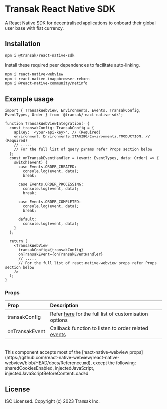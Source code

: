 # Transak React Native SDK

A React Native SDK for decentralised applications to onboard their global user base with fiat currency.

## Installation

```sh
npm i @transak/react-native-sdk
```

Install these required peer dependencies to facilitate auto-linking.

```sh
npm i react-native-webview
npm i react-native-inappbrowser-reborn
npm i @react-native-community/netinfo
```

## Example usage

```tsx
import { TransakWebView, Environments, Events, TransakConfig, EventTypes, Order } from '@transak/react-native-sdk';

function TransakWebViewIntegration() {
  const transakConfig: TransakConfig = {
    apiKey: '<your-api-key>', // (Required)
    environment: Environments.STAGING/Environments.PRODUCTION, // (Required)
    // .....
    // For the full list of query params refer Props section below
  };
  const onTransakEventHandler = (event: EventTypes, data: Order) => {
    switch(event) {
      case Events.ORDER_CREATED:
        console.log(event, data);
        break;

      case Events.ORDER_PROCESSING:
        console.log(event, data);
        break;

      case Events.ORDER_COMPLETED:
        console.log(event, data);
        break;

      default:
        console.log(event, data);
    }
  };

  return (
    <TransakWebView
      transakConfig={transakConfig}
      onTransakEvent={onTransakEventHandler}
      // .....
      // For the full list of react-native-webview props refer Props section below
    />
  );
}
```

### Props

| Prop           | Description                                                                                           |
|:---------------|:------------------------------------------------------------------------------------------------------|
| transakConfig  | Refer [here](https://docs.transak.com/docs/sdk) for the full list of customisation options            |
| onTransakEvent | Callback function to listen to order related [events](https://docs.transak.com/docs/websocket-events) |
<br />
This component accepts most of the [react-native-webview props](https://github.com/react-native-webview/react-native-webview/blob/HEAD/docs/Reference.md), except the following: sharedCookiesEnabled, injectedJavaScript, injectedJavaScriptBeforeContentLoaded

## License

ISC Licensed. Copyright (c) 2023 Transak Inc.
